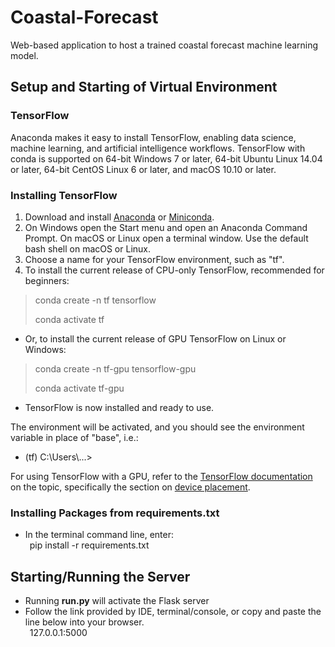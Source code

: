 # Coastal-Forecast
Web-based application to host a trained coastal forecast machine learning model.

## Setup and Starting of Virtual Environment
### TensorFlow
Anaconda makes it easy to install TensorFlow, enabling data science, machine learning, and artificial intelligence workflows.
TensorFlow with conda is supported on 64-bit Windows 7 or later, 64-bit Ubuntu Linux 14.04 or later, 64-bit CentOS Linux 6 or 
later, and macOS 10.10 or later.

### Installing TensorFlow
1) Download and install [Anaconda](https://www.anaconda.com/products/individual) 
or [Miniconda](https://docs.conda.io/en/latest/miniconda.html).
2) On Windows open the Start menu and open an Anaconda Command Prompt. On macOS or 
Linux open a terminal window. Use the default bash shell on macOS or Linux.
3) Choose a name for your TensorFlow environment, such as "tf".
4) To install the current release of CPU-only TensorFlow, recommended for beginners:
> conda create -n tf tensorflow
> 
> conda activate tf
* Or, to install the current release of GPU TensorFlow on Linux or Windows:
> conda create -n tf-gpu tensorflow-gpu
> 
> conda activate tf-gpu
* TensorFlow is now installed and ready to use.

The environment will be activated, and you should see the environment variable in place of "base", i.e.:
  * (tf) C:\Users\\...>

For using TensorFlow with a GPU, refer to the [TensorFlow documentation](https://www.tensorflow.org/guide/gpu) 
on the topic, specifically the section on [device placement](https://www.tensorflow.org/guide/gpu#manual_device_placement).

### Installing Packages from requirements.txt
* In the terminal command line, enter:<br/>&ensp;pip install -r requirements.txt

## Starting/Running the Server
* Running <b>run.py</b> will activate the Flask server
* Follow the link provided by IDE, terminal/console, or copy and paste the line below into your browser.
<br/>&ensp;127.0.0.1:5000
